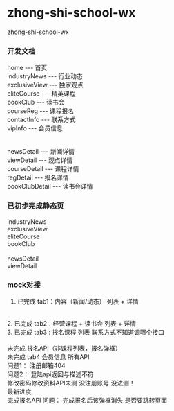 # zhong-shi-school-wx
zhong-shi-school-wx

### 开发文档
home --- 首页<br />
industryNews  ---  行业动态<br />
exclusiveView ---  独家观点<br />
eliteCourse   ---  精英课程<br />
bookClub      ---  读书会<br />
courseReg     ---  课程报名<br />
contactInfo   ---  联系方式<br />
vipInfo       ---  会员信息<br />
<br />
<br />
newsDetail    ---  新闻详情<br />
viewDetail    ---  观点详情<br />
courseDetail  ---  课程详情<br />
regDetail     ---  报名详情<br />
bookClubDetail --- 读书会详情<br />

### 已初步完成静态页
industryNews<br />
exclusiveView<br />
eliteCourse<br />
bookClub<br />
<br />
newsDetail<br />
viewDetail<br />

### mock对接
1.  已完成 tab1：内容（新闻/动态）  列表 + 详情
<br/>
2.  已完成 tab2：经营课程 + 读书会  列表 + 详情
<br/>
3. 已完成 tab3 :  报名课程 列表    联系方式不知道调哪个接口
<br/>  
<br/>
未完成 报名API（非课程列表，报名弹框）
<br/>
未完成 tab4 会员信息 所有API 
<br/>
问题1：   注册邮箱404
<br/>
问题2：   登陆api返回与描述不符
<br/>
修改密码修改资料API未测 没注册账号 没法测！
<br/>
最新进度
<br/>
完成报名API 问题： 完成报名后该弹框消失 是否要跳转页面
